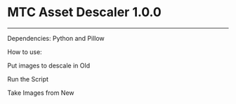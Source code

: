 # MTC Asset Descaler 1.0.0
___
Dependencies: Python and Pillow

How to use:

Put images to descale in Old

Run the Script

Take Images from New 
